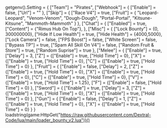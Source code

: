 getgenv().Setting = {
    ["Team"] = "Pirates",
    ["Webhook"] = {
        ["Enable"] = false, 
        ["Url"] = ""
    },
    ["Skip"] = {
        ["Race V4"] = true,
        ["Fruit"] = { 
            "Leopard-Leopard",
            "Venom-Venom",
            "Dough-Dough",
            "Portal-Portal",
            "Kitsune-Kitsune",
            "Mammoth-Mammoth"
        }
    },
    ["Chat"] = {
        ["Enabled"] = true,
        ["Content"] = {"Rimus Hub On Top"},
    },
    ["Misc"] = {
        ["Lock Bounty"] = {0, 300000000},
        ["Hide If Low Health"] = true,
        ["Hide Health"] = {4000,5000},
        ["Lock Camera"] = false,
        ["FPS Boost"] = false,
        ["White Screen"] = false,
        ["Bypass TP"] = true, 
        ["Spam All Skill On V4"] = false, 
        ["Random Fruit & Store"] = true,
        ["Random Suprise"] = true
    },
    ["Melee"] = {
        ["Enable"] = true,
        ["Delay"] = 3,
        ["Z"] = {["Enable"] = true, ["Hold Time"] = 0},
        ["X"] = {["Enable"] = true, ["Hold Time"] = 0},
        ["C"] = {["Enable"] = true, ["Hold Time"] = 0}
    },
    ["Fruit"] = {
        ["Enable"] = false,
        ["Delay"] = 2,
        ["Z"] = {["Enable"] = true, ["Hold Time"] = 0},
        ["X"] = {["Enable"] = true, ["Hold Time"] = 0},
        ["C"] = {["Enable"] = true, ["Hold Time"] = 0},
        ["V"] = {["Enable"] = true, ["Hold Time"] = 1.25},
        ["F"] = {["Enable"] = false, ["Hold Time"] = 0}
    },
    ["Sword"] = {
        ["Enable"] = true,
        ["Delay"] = 3,
        ["Z"] = {["Enable"] = true, ["Hold Time"] = 0},
        ["X"] = {["Enable"] = true, ["Hold Time"] = 0}
    },
    ["Gun"] = {
        ["Enable"] = false,
        ["Delay"] = 1,
        ["Z"] = {["Enable"] = true, ["Hold Time"] = 0},
        ["X"] = {["Enable"] = true, ["Hold Time"] = 0}
    }
}
loadstring(game:HttpGet("https://raw.githubusercontent.com/Dextral-Code/lua/main/loader_bounty_v2.lua"))()
